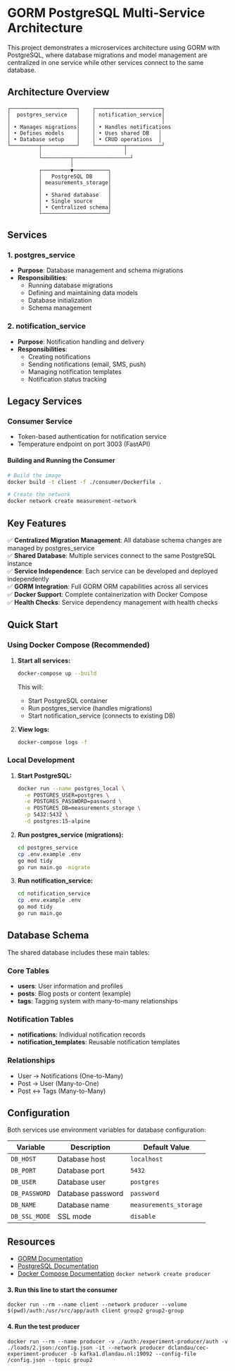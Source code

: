 # GORM PostgreSQL Multi-Service Architecture

This project demonstrates a microservices architecture using GORM with PostgreSQL, where database migrations and model management are centralized in one service while other services connect to the same database.

## Architecture Overview

```
┌─────────────────────┐    ┌─────────────────────┐
│  postgres_service   │    │ notification_service│
│                     │    │                     │
│ • Manages migrations│    │ • Handles notifications
│ • Defines models    │    │ • Uses shared DB   │
│ • Database setup    │    │ • CRUD operations  │
└─────────┬───────────┘    └─────────┬───────────┘
          │                          │
          └─────────┬──────────────────┘
                    │
          ┌─────────▼───────────┐
          │   PostgreSQL DB     │
          │ measurements_storage│
          │                     │
          │ • Shared database   │
          │ • Single source     │
          │ • Centralized schema│
          └─────────────────────┘
```

## Services

### 1. postgres_service
- **Purpose**: Database management and schema migrations
- **Responsibilities**:
  - Running database migrations
  - Defining and maintaining data models
  - Database initialization
  - Schema management

### 2. notification_service
- **Purpose**: Notification handling and delivery
- **Responsibilities**:
  - Creating notifications
  - Sending notifications (email, SMS, push)
  - Managing notification templates
  - Notification status tracking

## Legacy Services

### Consumer Service
- Token-based authentication for notification service
- Temperature endpoint on port 3003 (FastAPI)

#### Building and Running the Consumer
```bash
# Build the image
docker build -t client -f ./consumer/Dockerfile .

# Create the network
docker network create measurement-network
```

## Key Features

✅ **Centralized Migration Management**: All database schema changes are managed by postgres_service  
✅ **Shared Database**: Multiple services connect to the same PostgreSQL instance  
✅ **Service Independence**: Each service can be developed and deployed independently  
✅ **GORM Integration**: Full GORM ORM capabilities across all services  
✅ **Docker Support**: Complete containerization with Docker Compose  
✅ **Health Checks**: Service dependency management with health checks  

## Quick Start

### Using Docker Compose (Recommended)

1. **Start all services:**
   ```bash
   docker-compose up --build
   ```

   This will:
   - Start PostgreSQL container
   - Run postgres_service (handles migrations)
   - Start notification_service (connects to existing DB)

2. **View logs:**
   ```bash
   docker-compose logs -f
   ```

### Local Development

1. **Start PostgreSQL:**
   ```bash
   docker run --name postgres_local \
     -e POSTGRES_USER=postgres \
     -e POSTGRES_PASSWORD=password \
     -e POSTGRES_DB=measurements_storage \
     -p 5432:5432 \
     -d postgres:15-alpine
   ```

2. **Run postgres_service (migrations):**
   ```bash
   cd postgres_service
   cp .env.example .env
   go mod tidy
   go run main.go -migrate
   ```

3. **Run notification_service:**
   ```bash
   cd notification_service
   cp .env.example .env
   go mod tidy
   go run main.go
   ```

## Database Schema

The shared database includes these main tables:

### Core Tables
- **users**: User information and profiles
- **posts**: Blog posts or content (example)
- **tags**: Tagging system with many-to-many relationships

### Notification Tables
- **notifications**: Individual notification records
- **notification_templates**: Reusable notification templates

### Relationships
- User → Notifications (One-to-Many)
- Post → User (Many-to-One)
- Post ↔ Tags (Many-to-Many)

## Configuration

Both services use environment variables for database configuration:

| Variable | Description | Default Value |
|----------|-------------|---------------|
| `DB_HOST` | Database host | `localhost` |
| `DB_PORT` | Database port | `5432` |
| `DB_USER` | Database user | `postgres` |
| `DB_PASSWORD` | Database password | `password` |
| `DB_NAME` | Database name | `measurements_storage` |
| `DB_SSL_MODE` | SSL mode | `disable` |

## Resources

- [GORM Documentation](https://gorm.io/docs/)
- [PostgreSQL Documentation](https://www.postgresql.org/docs/)
- [Docker Compose Documentation](https://docs.docker.com/compose/)
`docker network create producer`

#### 3. Run this line to start the consumer
`docker run --rm --name client --network producer --volume $(pwd)/auth:/usr/src/app/auth client group2 group2-group`

#### 4. Run the test producer
`docker run --rm --name producer -v ./auth:/experiment-producer/auth -v ./loads/2.json:/config.json -it --network producer dclandau/cec-experiment-producer -b kafka1.dlandau.nl:19092 --config-file /config.json --topic group2`